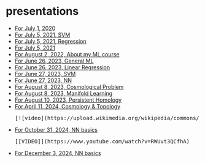 # presentations
* [For July 1, 2020](https://colab.research.google.com/github/fbeilstein/presentations/blob/master/presentation_for_July_1_2020.ipynb)
* [For July 5, 2021, SVM](https://colab.research.google.com/github/fbeilstein/presentations/blob/master/svm_problem_for_July_5_2021.ipynb)
* [For July 5, 2021, Regression](https://colab.research.google.com/github/fbeilstein/presentations/blob/master/regression_problem_for_July_5_2021.ipynb)
* [For July 5, 2021](https://colab.research.google.com/github/fbeilstein/presentations/blob/master/presentation_for_July_5_2021.ipynb)
* [For August 2, 2022, About my ML course](https://colab.research.google.com/github/fbeilstein/presentations/blob/master/presentation_for_August_2_2022.ipynb)
* [For June 26, 2023, General ML](https://colab.research.google.com/github/fbeilstein/presentations/blob/master/presentation_for_June_26_2023_lecture_1.ipynb)
* [For June 26, 2023, Linear Regression](https://colab.research.google.com/github/fbeilstein/presentations/blob/master/presentation_for_June_26_2023_lecture_2.ipynb)
* [For June 27, 2023, SVM](https://colab.research.google.com/github/fbeilstein/presentations/blob/master/presentation_for_June_27_2023_lecture_1.ipynb)
* [For June 27, 2023, NN](https://colab.research.google.com/github/fbeilstein/presentations/blob/master/presentation_for_June_27_2023_lecture_2.ipynb)
* [For August 8, 2023, Cosmological Problem](https://colab.research.google.com/github/fbeilstein/presentations/blob/master/cosmological_problem_for_August_8_2023.ipynb)
* [For August 8, 2023, Manifold Learning](https://colab.research.google.com/github/fbeilstein/presentations/blob/master/presentation_for_August_8_2023.ipynb)
* [For August 10, 2023, Persistent Homology](https://colab.research.google.com/github/fbeilstein/presentations/blob/master/presentation_for_August_10_2023.ipynb)
* [For April 11, 2024, Cosmology & Topology](https://colab.research.google.com/github/fbeilstein/presentations/blob/master/presentation_for_April_11_2024.ipynb)
  <pre>[![video](https://upload.wikimedia.org/wikipedia/commons/thumb/b/b8/YouTube_play_button_icon_%282013%E2%80%932017%29.svg/320px-YouTube_play_button_icon_%282013%E2%80%932017%29.svg.png)](https://youtu.be/RAA6jNn8EOo?list=PLSGP3r1iKksP2sFnvFfEsg9BrS3Uj76aC)</pre>
* [For October 31, 2024, NN basics](https://colab.research.google.com/github/fbeilstein/presentations/blob/master/presentation_for_October_31_2024.ipynb)
  <pre>[[VIDEO]](https://www.youtube.com/watch?v=RWUvt3QCfhA)</pre>
* [For December 3, 2024, NN basics](https://colab.research.google.com/github/fbeilstein/presentations/blob/master/presentation_for_December_3_2024.ipynb)
